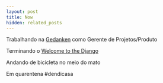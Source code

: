 ```yaml
---
layout: post
title: Now
hidden: related_posts
---
```


Trabalhando na [Gedanken](https://gedanken.com.br/) como Gerente de Projetos/Produto 

Terminando o [Welcome to the Django](http://welcometothedjango.com.br/)

Andando de bicicleta no meio do mato

Em quarentena #dendicasa
